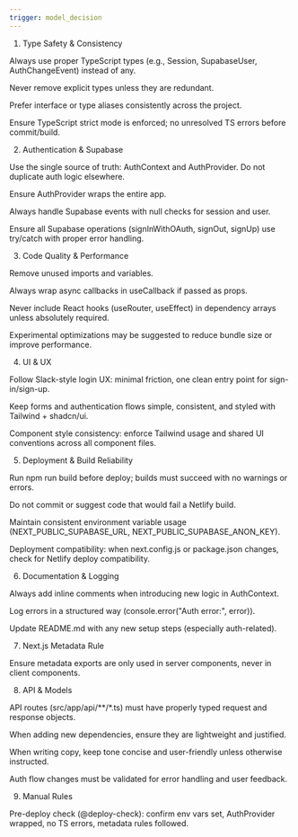 ```yaml
---
trigger: model_decision
---
```


1. Type Safety & Consistency

Always use proper TypeScript types (e.g., Session, SupabaseUser, AuthChangeEvent) instead of any.

Never remove explicit types unless they are redundant.

Prefer interface or type aliases consistently across the project.

Ensure TypeScript strict mode is enforced; no unresolved TS errors before commit/build.

2. Authentication & Supabase

Use the single source of truth: AuthContext and AuthProvider. Do not duplicate auth logic elsewhere.

Ensure AuthProvider wraps the entire app.

Always handle Supabase events with null checks for session and user.

Ensure all Supabase operations (signInWithOAuth, signOut, signUp) use try/catch with proper error handling.

3. Code Quality & Performance

Remove unused imports and variables.

Always wrap async callbacks in useCallback if passed as props.

Never include React hooks (useRouter, useEffect) in dependency arrays unless absolutely required.

Experimental optimizations may be suggested to reduce bundle size or improve performance.

4. UI & UX

Follow Slack-style login UX: minimal friction, one clean entry point for sign-in/sign-up.

Keep forms and authentication flows simple, consistent, and styled with Tailwind + shadcn/ui.

Component style consistency: enforce Tailwind usage and shared UI conventions across all component files.

5. Deployment & Build Reliability

Run npm run build before deploy; builds must succeed with no warnings or errors.

Do not commit or suggest code that would fail a Netlify build.

Maintain consistent environment variable usage (NEXT_PUBLIC_SUPABASE_URL, NEXT_PUBLIC_SUPABASE_ANON_KEY).

Deployment compatibility: when next.config.js or package.json changes, check for Netlify deploy compatibility.

6. Documentation & Logging

Always add inline comments when introducing new logic in AuthContext.

Log errors in a structured way (console.error("Auth error:", error)).

Update README.md with any new setup steps (especially auth-related).

7. Next.js Metadata Rule

Ensure metadata exports are only used in server components, never in client components.

8. API & Models

API routes (src/app/api/**/*.ts) must have properly typed request and response objects.

When adding new dependencies, ensure they are lightweight and justified.

When writing copy, keep tone concise and user-friendly unless otherwise instructed.

Auth flow changes must be validated for error handling and user feedback.

9. Manual Rules

Pre-deploy check (@deploy-check): confirm env vars set, AuthProvider wrapped, no TS errors, metadata rules followed.